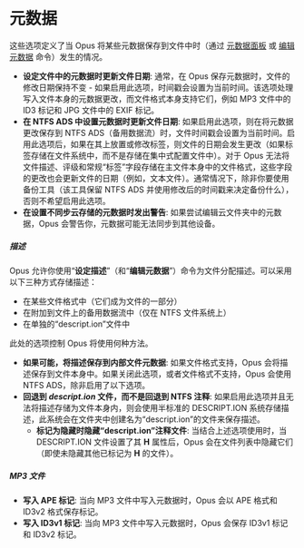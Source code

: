 # 元数据

这些选项定义了当 Opus 将某些元数据保存到文件中时（通过 [元数据面板](/Manual/basic_concepts/the_lister/metadata_pane.zh.md) 或 [编辑元数据](/Manual/file_operations/editing_metadata/README.zh.md) 命令）发生的情况。

- **设定文件中的元数据时更新文件日期**: 通常，在 Opus 保存元数据时，文件的修改日期保持不变 - 如果启用此选项，时间戳会设置为当前时间。该选项处理写入文件本身的元数据更改，而文件格式本身支持它们，例如 MP3 文件中的 ID3 标记和 JPG 文件中的 EXIF 标记。
- **在 NTFS ADS 中设置元数据时更新文件日期**: 如果启用此选项，则在将元数据更改保存到 NTFS ADS（备用数据流）时，文件时间戳会设置为当前时间。启用此选项后，如果在其上放置或修改标签，则文件的日期会发生更改（如果标签存储在文件系统中，而不是存储在集中式配置文件中）。对于 Opus 无法将文件描述、评级和常规“标签”字段存储在主文件本身中的文件格式，这些字段的更改也会更新文件的日期（例如，文本文件）。通常情况下，除非你要使用备份工具（该工具保留 NTFS ADS 并使用修改后的时间戳来决定备份什么），否则不希望启用此选项。
- **在设置不同步云存储的元数据时发出警告**: 如果尝试编辑云文件夹中的元数据，Opus 会警告你，元数据可能无法同步到其他设备。

##### 描述

Opus 允许你使用“**设定描述**”（和“**编辑元数据**”）命令为文件分配描述。可以采用以下三种方式存储描述：

- 在某些文件格式中（它们成为文件的一部分）
- 在附加到文件上的备用数据流中（仅在 NTFS 文件系统上）
- 在单独的“descript.ion”文件中

此处的选项控制 Opus 将使用何种方法。

- **如果可能，将描述保存到内部文件元数据**: 如果文件格式支持，Opus 会将描述保存到文件本身中。如果关闭此选项，或者文件格式不支持，Opus 会使用 NTFS ADS，除非启用了以下选项。
- **回退到 *descript.ion* 文件，而不是回退到 NTFS 注释**: 如果启用此选项并且无法将描述存储为文件本身内，则会使用半标准的 DESCRIPT.ION 系统存储描述，此系统会在文件夹中创建名为“descript.ion”的文件来保存描述。
  - **标记为隐藏时隐藏“descript.ion”注释文件**: 当结合上述选项使用时，当 DESCRIPT.ION 文件设置了其 **H** 属性后，Opus 会在文件列表中隐藏它们（即使未隐藏其他已标记为 **H** 的文件）。

##### MP3 文件

- **写入 APE 标记**: 当向 MP3 文件中写入元数据时，Opus 会以 APE 格式和 ID3v2 格式保存标记。
- **写入 ID3v1 标记**: 当向 MP3 文件中写入元数据时，Opus 会保存 ID3v1 标记和 ID3v2 标记。